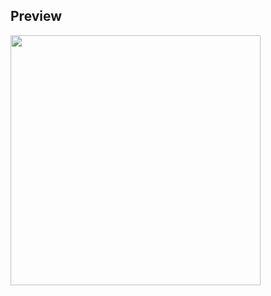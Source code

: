 ## Preview

<img src="https://github.com/kimhamney/oz-coding/assets/11283993/2e5c995b-4987-4e9b-a335-64512c2b78b6" width="400">
